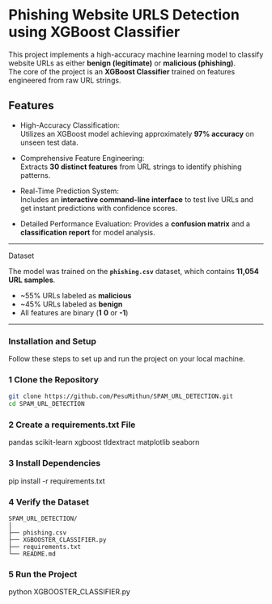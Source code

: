 #  Phishing Website URLS Detection using XGBoost Classifier

This project implements a high-accuracy machine learning model to classify website URLs as either **benign (legitimate)** or **malicious (phishing)**.  
The core of the project is an **XGBoost Classifier** trained on features engineered from raw URL strings.



##  Features

-  High-Accuracy Classification:  
  Utilizes an XGBoost model achieving approximately **97% accuracy** on unseen test data.

-  Comprehensive Feature Engineering:  
  Extracts **30 distinct features** from URL strings to identify phishing patterns.

-  Real-Time Prediction System:  
  Includes an **interactive command-line interface** to test live URLs and get instant predictions with confidence scores.

-  Detailed Performance Evaluation:
  Provides a **confusion matrix** and a **classification report** for model analysis.

---

  Dataset

The model was trained on the **`phishing.csv`** dataset, which contains **11,054 URL samples**.

- ~55% URLs labeled as **malicious**
- ~45% URLs labeled as **benign**
- All features are binary (**1** **0** or **-1**)

---

 ### Installation and Setup

Follow these steps to set up and run the project on your local machine.

###  1 Clone the Repository
```bash
git clone https://github.com/PesuMithun/SPAM_URL_DETECTION.git
cd SPAM_URL_DETECTION
``` 

### 2 Create a requirements.txt File
pandas
scikit-learn
xgboost
tldextract
matplotlib
seaborn

### 3️ Install Dependencies
pip install -r requirements.txt

### 4 Verify the Dataset
```
SPAM_URL_DETECTION/
│
├── phishing.csv
├── XGBOOSTER_CLASSIFIER.py
├── requirements.txt
└── README.md
```

### 5️ Run the Project
python XGBOOSTER_CLASSIFIER.py



